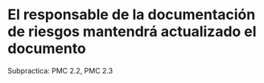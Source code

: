 # El responsable de la documentación de riesgos mantendrá actualizado el documento

Subpractica: PMC 2.2, PMC 2.3